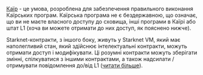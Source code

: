 [Каїр](https://medium.com/starkware/hello-cairo-3cb43b13b209) - це умова, розроблена для забезпечення правильного виконання Каїрських програм. Каїрська програма не є бездержавною, що означає, що ви не маєте власного доступу до сховища, інші програми в Каїрі або штат L1 (хоча ви можете отримати до них доступ, як пояснено нижче). 

Starknet-контракти, з іншого боку, живуть у Starknet VM, який має наполегливий стан, який здійснює інтелектуальні контракти, можуть отримати доступ і модифікувати. Ці розумні контракти можуть зберігати змінні, спілкуватися з іншими контрактами, а також надсилати / отримувати повідомлення до/від L1 ([читати більше](https://www.cairo-lang.org/docs/hello_starknet/index.html)).